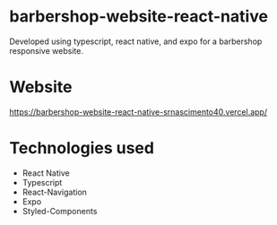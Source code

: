 # barbershop-website-react-native

Developed using typescript, react native, and expo for a barbershop responsive website.

# Website
https://barbershop-website-react-native-srnascimento40.vercel.app/


# Technologies used

- React Native
- Typescript
- React-Navigation
- Expo
- Styled-Components
